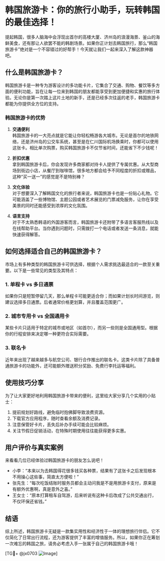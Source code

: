 # 韩国旅游卡：你的旅行小助手，玩转韩国的最佳选择！

提起韩国，很多人脑海中会浮现出首尔的高楼大厦、济州岛的浪漫海景、釜山的海鲜美食，还有那让人欲罢不能的韩剧场景。如果你正计划去韩国旅行，那么“韩国旅游卡”绝对是一个不容错过的好帮手！今天就让我们一起来深入了解这款神器吧。

## 什么是韩国旅游卡？

韩国旅游卡是一种专为游客设计的多功能卡片，它集合了交通、购物、餐饮等多方面的便利功能，旨在让每一位来到韩国的朋友都能享受到更加便捷和实惠的旅行体验。无论你是第一次踏上这片土地的新手，还是已经多次往返的老手，韩国旅游卡都能为你提供全方位的支持。

### 韩国旅游卡的优势

1. **交通便利**  
   韩国旅游卡的一大亮点就是它能让你轻松畅游各大城市。无论是首尔的地铁网络，还是济州岛的公交车系统，甚至是在仁川国际机场换乘时，你都可以使用这张卡。相比单次购票，购买韩国旅游卡不仅节省时间，还能省下不少钱呢！

2. **折扣优惠**  
   拿到韩国旅游卡后，你会发现许多商家都对持卡人提供了专属优惠。从大型商场到街边小店，从餐厅到咖啡馆，很多地方都会给予不同程度的折扣或赠品，这种“买一送一”的感觉是不是特别棒？

3. **文化体验**  
   对于想要深入了解韩国文化的旅行者来说，韩国旅游卡也是一份贴心礼物。它可能涵盖了一些博物馆、主题公园或者艺术展览的门票减免服务，让你在享受美景的同时还能感受到浓厚的文化氛围。

4. **语言支持**  
   对于不太熟悉韩语的外国游客而言，韩国旅游卡还附带了多语言客服热线以及在线帮助平台。当你遇到问题时，只需拨打一个电话或者发送一条消息，就能快速获得解答。

## 如何选择适合自己的韩国旅游卡？

市场上有多种类型的韩国旅游卡可供选择，根据个人需求挑选最适合的一款至关重要。以下是一些常见的类型及其特点：

### 1. 单程卡 vs 多日通票  
如果你只是短暂停留几天，那么单程卡可能更适合你；而如果计划长时间游览，则建议选择多日通票。后者通常价格更划算，并且覆盖范围更广。

### 2. 城市专用卡 vs 全国通用卡  
某些卡片只适用于特定的城市或地区（如首尔），而另一些则是全国通用型。根据你的行程安排来决定哪一种更符合实际需要。

### 3. 联名卡  
近年来出现了越来越多与航空公司、银行合作推出的联名卡。这类卡片除了具备普通旅游卡的功能外，还可能额外赠送积分奖励、免费行李托运等福利。

## 使用技巧分享

为了让大家更好地利用韩国旅游卡带来的便利，这里给大家分享几个实用的小贴士：

1. 提前规划好路线，避免临时抱佛脚导致浪费资源。
2. 下载官方应用程序，随时查看余额及消费记录。
3. 注意保管好卡片，丢失后补办手续可能会比较麻烦。
4. 关注节假日促销活动，在特殊时期使用往往能获得更多实惠。

## 用户评价与真实案例

来看看几位已经体验过韩国旅游卡的朋友怎么说吧！

- 小李：“本来以为去韩国得花很多钱买各种票，结果有了这张卡之后发现根本不用操心这些事，简直太方便啦！”
- 张先生：“每次吃饭结账时服务员都会主动问我是不是用旅游卡支付，原来是有额外优惠啊，真是意外之喜。”
- 王女士：“原本打算租车自驾游，后来听说有这种卡后改成了公共交通出行，不仅环保还省钱。”

## 结语

综上所述，韩国旅游卡无疑是一款集实用性和经济性于一体的理想旅行伴侣。它不仅简化了日常出行流程，还为游客提供了丰富的增值服务。所以，如果你正在筹划一次难忘的韩国之旅，请务必考虑入手一张属于自己的韩国旅游卡哦！

[TG💪+ @jx0703 ![Image](https://github.com/user-attachments/assets/dbca1d08-cadb-493c-b0ec-ad6f7a83f270)]